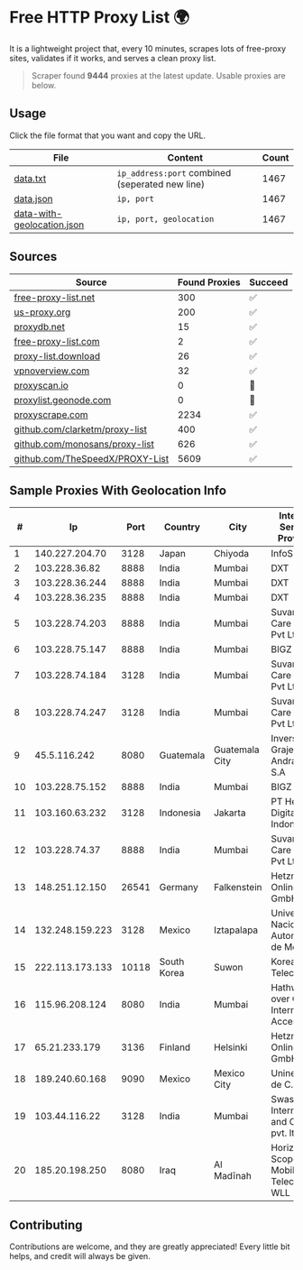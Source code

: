 
# Free HTTP Proxy List 🌍

It is a lightweight project that, every 10 minutes, scrapes lots of free-proxy sites, validates if it works, and serves a clean proxy list.


> Scraper found **9444** proxies at the latest update. Usable proxies are below.

## Usage

Click the file format that you want and copy the URL.


|File|Content|Count|
|----|-------|-----|
|[data.txt](https://raw.githubusercontent.com/themiralay/Proxy-List-World/master/data.txt)|`ip_address:port` combined (seperated new line)|1467|
|[data.json](https://raw.githubusercontent.com/themiralay/Proxy-List-World/master/data.json)|`ip, port`|1467|
|[data-with-geolocation.json](https://raw.githubusercontent.com/themiralay/Proxy-List-World/master/data-with-geolocation.json)|`ip, port, geolocation`|1467|

## Sources

|Source|Found Proxies|Succeed|
|------|-------------|-------|
|[free-proxy-list.net](https://free-proxy-list.net)|300|✅|
|[us-proxy.org](https://www.us-proxy.org)|200|✅|
|[proxydb.net](http://proxydb.net)|15|✅|
|[free-proxy-list.com](https://free-proxy-list.com/?page=&port=&type%5B%5D=http&type%5B%5D=https&up_time=0&search=Search)|2|✅|
|[proxy-list.download](https://www.proxy-list.download/HTTP)|26|✅|
|[vpnoverview.com](https://vpnoverview.com/privacy/anonymous-browsing/free-proxy-servers)|32|✅|
|[proxyscan.io](https://www.proxyscan.io)|0|🚫|
|[proxylist.geonode.com](https://proxylist.geonode.com/api/proxy-list?limit=300&page=1&sort_by=lastChecked&sort_type=desc&protocols=http,https)|0|🚫|
|[proxyscrape.com](https://api.proxyscrape.com/v2/?request=displayproxies&protocol=http&timeout=10000&country=all&ssl=all&anonymity=all)|2234|✅|
|[github.com/clarketm/proxy-list](https://raw.githubusercontent.com/clarketm/proxy-list/master/proxy-list-raw.txt)|400|✅|
|[github.com/monosans/proxy-list](https://raw.githubusercontent.com/monosans/proxy-list/main/proxies/http.txt)|626|✅|
|[github.com/TheSpeedX/PROXY-List](https://raw.githubusercontent.com/TheSpeedX/PROXY-List/master/http.txt)|5609|✅|


## Sample Proxies With Geolocation Info

|#|Ip|Port|Country|City|Internet Service Provider|
|-|--|----|-------|----|-------------------------|
|1|140.227.204.70|3128|Japan|Chiyoda|InfoSphere|
|2|103.228.36.82|8888|India|Mumbai|DXT|
|3|103.228.36.244|8888|India|Mumbai|DXT|
|4|103.228.36.235|8888|India|Mumbai|DXT|
|5|103.228.74.203|8888|India|Mumbai|Suvan Medi Care Unit Pvt Ltd|
|6|103.228.75.147|8888|India|Mumbai|BIGZ|
|7|103.228.74.184|3128|India|Mumbai|Suvan Medi Care Unit Pvt Ltd|
|8|103.228.74.247|3128|India|Mumbai|Suvan Medi Care Unit Pvt Ltd|
|9|45.5.116.242|8080|Guatemala|Guatemala City|Inversiones Grajeda Andrade S.A|
|10|103.228.75.152|8888|India|Mumbai|BIGZ|
|11|103.160.63.232|3128|Indonesia|Jakarta|PT Herza Digital Indonesia|
|12|103.228.74.37|8888|India|Mumbai|Suvan Medi Care Unit Pvt Ltd|
|13|148.251.12.150|26541|Germany|Falkenstein|Hetzner Online GmbH|
|14|132.248.159.223|3128|Mexico|Iztapalapa|Universidad Nacional Autonoma de Mexico|
|15|222.113.173.133|10118|South Korea|Suwon|Korea Telecom|
|16|115.96.208.124|8080|India|Mumbai|Hathway IP over Cable Internet Access|
|17|65.21.233.179|3136|Finland|Helsinki|Hetzner Online GmbH|
|18|189.240.60.168|9090|Mexico|Mexico City|Uninet S.A. de C.V.|
|19|103.44.116.22|3128|India|Mumbai|Swastik Internet and Cables pvt. ltd|
|20|185.20.198.250|8080|Iraq|Al Madīnah|Horizon Scope Mobile Telecom WLL|



## Contributing

Contributions are welcome, and they are greatly appreciated! Every
little bit helps, and credit will always be given.

